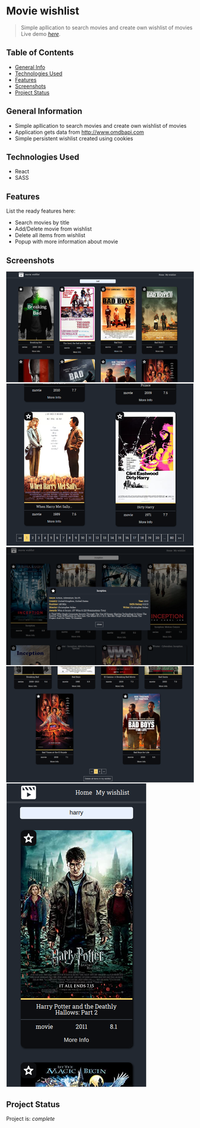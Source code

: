 # Movie wishlist

> Simple apllication to search movies and create own wishlist of movies
> Live demo [_here_](https://mj-movie-wishlist.netlify.app).

## Table of Contents

- [General Info](#general-information)
- [Technologies Used](#technologies-used)
- [Features](#features)
- [Screenshots](#screenshots)
- [Project Status](#project-status)

<!-- * [License](#license) -->

## General Information

- Simple apllication to search movies and create own wishlist of movies
- Application gets data from http://www.omdbapi.com
- Simple persistent wishlist created using cookies
<!-- You don't have to answer all the questions - just the ones relevant to your project. -->

## Technologies Used

- React
- SASS

## Features

List the ready features here:

- Search movies by title
- Add/Delete movie from wishlist
- Delete all items from wishlist
- Popup with more information about movie

## Screenshots

![Searching](./img/1.PNG)
![Pagination](./img/2.PNG)
![Movie Info](./img/5.PNG)
![Delete wishlist](./img/7.PNG)
![Mobile](./img/3.PNG)

## Project Status

Project is: _complete_
